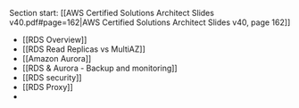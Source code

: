 Section start: [[AWS Certified Solutions Architect Slides v40.pdf#page=162|AWS Certified Solutions Architect Slides v40, page 162]]

- [[RDS Overview]]
- [[RDS Read Replicas vs MultiAZ]]
- [[Amazon Aurora]]
- [[RDS & Aurora - Backup and monitoring]]
- [[RDS security]]
- [[RDS Proxy]]
- 